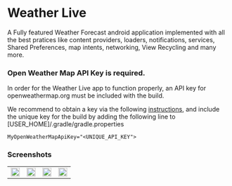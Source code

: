 Weather Live
========

A Fully featured Weather Forecast android application implemented with all the best pratices like content providers, loaders,
notifications, services, Shared Preferences, map intents, networking, View Recycling and many more.

### Open Weather Map API Key is required.

In order for the Weather Live app to function properly, an API key for openweathermap.org must be included with the build.

We recommend to obtain a key via the following [instructions](http://openweathermap.org/appid#use), and include the unique key for the build by adding the following line to [USER_HOME]/.gradle/gradle.properties

`MyOpenWeatherMapApiKey="<UNIQUE_API_KEY">`


### Screenshots
<table width="50%">
	<tbody><tr>
		<td align="center">
			<img src="https://user-images.githubusercontent.com/65537606/118407657-64ac4980-b69f-11eb-8fb8-6849fd6371b2.jpeg" width="100%"  style="max-width:100%;">
		</td>
		<td align="center">
			<img src="https://user-images.githubusercontent.com/65537606/118407660-65dd7680-b69f-11eb-8e55-ffc28aa3f5e1.jpeg" width="100%" style="max-width:100%;">
			</td>
		<td align="center">
			<img src="https://user-images.githubusercontent.com/65537606/118407661-66760d00-b69f-11eb-972f-0aa09d361f08.jpeg" width="100%" style="max-width:100%;">
		</td>
    <td align="center">
    		<img src="https://user-images.githubusercontent.com/65537606/118407663-66760d00-b69f-11eb-8852-ff64a0664578.jpeg" width="100%" style="max-width:100%;">
    	</td>
	</tr>
</tbody></table>
